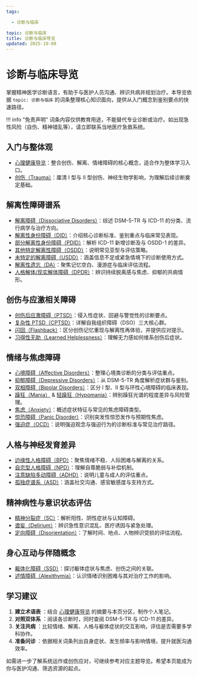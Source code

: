 ```yaml
---
tags:

  - 诊断与临床

topic: 诊断与临床
title: 诊断与临床导览
updated: 2025-10-08
---
```


# 诊断与临床导览

掌握精神医学诊断语言，有助于与医护人员沟通、辨识共病并规划治疗。本导览依据 `topic: 诊断与临床` 的词条整理核心知识面向，提供从入门概念到鉴别要点的快速路径。

!!! info "免责声明"
    词条内容仅供教育用途，不能替代专业诊断或治疗。如出现急性风险（自伤、精神错乱等），请立即联系当地医疗急救系统。

## 入门与整体观

- [心理健康导览](Mental-Health-Guide.md)：整合创伤、解离、情绪障碍的核心概念，适合作为整体学习入口。
- [创伤（Trauma）](Trauma.md)：厘清 I 型与 II 型创伤、神经生物学影响，为理解后续诊断奠定基础。

## 解离性障碍谱系

- [解离障碍（Dissociative Disorders）](Dissociative-Disorders.md)：综述 DSM-5-TR 与 ICD-11 的分类、流行病学与治疗方向。
- [解离性身份障碍（DID）](DID.md)：介绍核心诊断标准、鉴别重点与临床常见表现。
- [部分解离性身份障碍（PDID）](Partial-Dissociative-Identity-Disorder-PDID.md)：解析 ICD-11 新增诊断及与 OSDD-1 的差异。
- [其他特定解离性障碍（OSDD）](OSDD.md)：说明常见亚型与评估策略。
- [未特定的解离障碍（USDD）](Unspecified-Dissociative-Disorder-USDD.md)：涵盖信息不足或紧急情境下的诊断使用方式。
- [解离性遗忘（DA）](Dissociative-Amnesia-DA.md)：聚焦记忆空白、漫游症与临床评估流程。
- [人格解体/现实解体障碍（DPDR）](Depersonalization-Derealization-Disorder-DPDR.md)：辨识持续脱离感与焦虑、抑郁的共病情形。

## 创伤与应激相关障碍

- [创伤后应激障碍（PTSD）](PTSD.md)：侵入性症状、回避与警觉性的诊断要点。
- [复杂性 PTSD（CPTSD）](CPTSD.md)：详解自我组织障碍（DSO）三大核心群。
- [闪回（Flashback）](Flashback.md)：区分创伤记忆重现与解离性再体验，并提供应对提示。
- [习得性无助（Learned Helplessness）](Learned-Helplessness.md)：理解无力感如何维系创伤后症状。

## 情绪与焦虑障碍

- [心境障碍（Affective Disorders）](Affective-Disorders.md)：整理心境类诊断的分类与评估重点。
- [抑郁障碍（Depressive Disorders）](Depressive-Disorders.md)：从 DSM-5-TR 角度解析症状群与鉴别。
- [双相障碍（Bipolar Disorders）](Bipolar-Disorders.md)：区分 I 型、II 型与环性心境障碍的临床表现。
- [躁狂（Mania）](Mania.md) & [轻躁狂（Hypomania）](Hypomania.md)：辨别躁狂光谱的程度差异与风险管理。
- [焦虑（Anxiety）](Anxiety.md)：概述症状特征与常见的焦虑障碍类型。
- [惊恐障碍（Panic Disorder）](Panic-Disorder.md)：识别突发性惊恐发作与预期性焦虑。
- [强迫症（OCD）](OCD.md)：说明强迫观念与强迫行为的诊断标准与常见治疗路径。

## 人格与神经发育差异

- [边缘性人格障碍（BPD）](Borderline-Personality-Disorder-BPD.md)：聚焦情绪不稳、人际困难与解离的关系。
- [自恋型人格障碍（NPD）](Narcissistic-Personality-Disorder-NPD.md)：理解自尊脆弱与补偿机制。
- [注意缺陷多动障碍（ADHD）](Attention-Deficit-Hyperactivity-Disorder-ADHD.md)：说明儿童与成人的评估重点。
- [孤独症谱系（ASD）](Autism-Spectrum-Disorder.md)：涵盖社交沟通、感官敏感度与支持方式。

## 精神病性与意识状态评估

- [精神分裂症（SC）](Schizophrenia-SC.md)：解析阳性、阴性症状与认知障碍。
- [谵妄（Delirium）](Delirium.md)：辨识急性意识混乱、医疗诱因与紧急处理。
- [定向障碍（Disorientation）](Disorientation.md)：了解时间、地点、人物辨识受损的评估流程。

## 身心互动与伴随概念

- [躯体化障碍（SSD）](Somatic-Symptom-Disorder-SSD.md)：探讨躯体症状与焦虑、创伤之间的关联。
- [述情障碍（Alexithymia）](Alexithymia.md)：认识情绪识别困难与其对治疗工作的影响。

## 学习建议

1. **建立术语表** ：结合 [心理健康导览](Mental-Health-Guide.md) 的摘要与本页分区，制作个人笔记。
2. **对照双体系** ：阅读各诊断时，同时查阅 DSM-5-TR 与 ICD-11 的差异。
3. **关注共病** ：比较情绪、解离、人格与躯体症状的交互影响，评估是否需要多学科协作。
4. **准备问诊** ：依据相关词条列出自身症状、发生频率与影响情境，提升就医沟通效率。

如需进一步了解系统运作或创伤应对，可继续参考对应主题导览。希望本页能成为你与医护沟通、筛选资源的起点。
